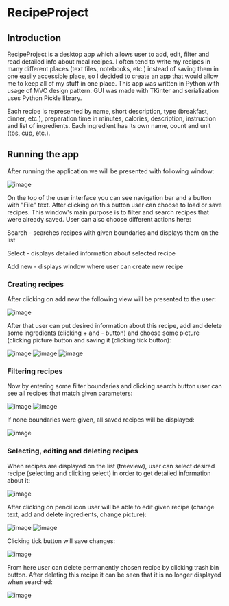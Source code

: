 # RecipeProject
## Introduction
RecipeProject is a desktop app which allows user to add, edit, filter and read detailed info about meal recipes. I often tend to write my recipes in many different places (text files, notebooks, etc.) instead of saving them in one easily accessible place, so I decided to create an app that would allow me to keep all of my stuff in one place. This app was written in Python with usage of MVC design pattern. GUI was made with TKinter and serialization uses Python Pickle library.

Each recipe is represented by name, short description, type (breakfast, dinner, etc.), preparation time in minutes, calories, description, instruction and list of ingredients. Each ingredient has its own name, count and unit (tbs, cup, etc.).

## Running the app
After running the application we will be presented with following window:

![image](https://user-images.githubusercontent.com/49364059/111043539-62c9ce00-8443-11eb-8917-c1c810f6cbaa.png)

On the top of the user interface you can see navigation bar and a button with "File" text. After clicking on this button user can choose to load or save recipes.
This window's main purpose is to filter and search recipes that were already saved. 
User can also choose different actions here:

Search - searches recipes with given boundaries and displays them on the list

Select - displays detailed information about selected recipe

Add new - displays window where user can create new recipe

### Creating recipes
After clicking on add new the following view will be presented to the user:

![image](https://user-images.githubusercontent.com/49364059/111043765-9c4f0900-8444-11eb-9479-df344f374437.png)

After that user can put desired information about this recipe, add and delete some ingredients (clicking + and - button) and choose some picture (clicking picture button and saving it (clicking tick button):

![image](https://user-images.githubusercontent.com/49364059/111043818-010a6380-8445-11eb-8c06-7363e19afb49.png)
![image](https://user-images.githubusercontent.com/49364059/111043821-04055400-8445-11eb-99df-9bd223257ce5.png)
![image](https://user-images.githubusercontent.com/49364059/111043824-08317180-8445-11eb-9347-5622457f2b8e.png)

### Filtering recipes
Now by entering some filter boundaries and clicking search button user can see all recipes that match given parameters:

![image](https://user-images.githubusercontent.com/49364059/111043941-d66cda80-8445-11eb-93c1-9f7e1df3a86e.png)
![image](https://user-images.githubusercontent.com/49364059/111043954-f00e2200-8445-11eb-9ca3-ecd0d045aa38.png)

If none boundaries were given, all saved recipes will be displayed:

![image](https://user-images.githubusercontent.com/49364059/111043980-103de100-8446-11eb-8dd9-988d3073de49.png)

### Selecting, editing and deleting recipes
When recipes are displayed on the list (treeview), user can select desired recipe (selecting and clicking select) in order to get detailed information about it:

![image](https://user-images.githubusercontent.com/49364059/111044008-43807000-8446-11eb-9a7b-9d751001aa92.png)

After clicking on pencil icon user will be able to edit given recipe (change text, add and delete ingredients, change picture):

![image](https://user-images.githubusercontent.com/49364059/111044062-978b5480-8446-11eb-94e3-9f1a366bba5e.png)
![image](https://user-images.githubusercontent.com/49364059/111044064-9a864500-8446-11eb-9fab-5742b4770c5c.png)

Clicking tick button will save changes:

![image](https://user-images.githubusercontent.com/49364059/111044074-a6720700-8446-11eb-91ad-01965b516d73.png)

From here user can delete permanently chosen recipe by clicking trash bin button.
After deleting this recipe it can be seen that it is no longer displayed when searched:

![image](https://user-images.githubusercontent.com/49364059/111044102-d8836900-8446-11eb-9326-49efe95dc0d9.png)



